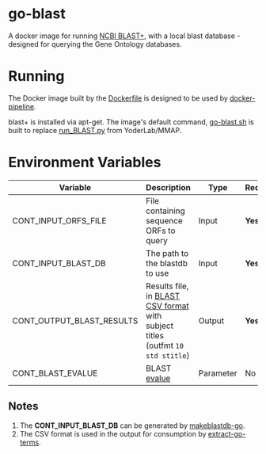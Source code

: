 # go-blast

A docker image for running [NCBI BLAST+](http://blast.ncbi.nlm.nih.gov/Blast.cgi?PAGE_TYPE=BlastDocs&DOC_TYPE=Download), with a local blast database - designed for querying the Gene Ontology databases.

# Running

The Docker image built by the [Dockerfile](Dockerfile) is designed to be used by [docker-pipeline](https://github.com/Duke-GCB/docker-pipeline).

blast+ is installed via apt-get. The image's default command, [go-blast.sh](go-blast.sh) is built to replace [run_BLAST.py](https://github.com/YoderLab/MMAP/blob/a33ce0eee281d4d4aaf42ef02693c4356b7bbce1/src/core/component/run_BLAST.py) from YoderLab/MMAP.

# Environment Variables

|         Variable        | Description                   |  Type  | Required? | Default |
|-------------------------|-------------------------------|--------|-----------|---------|
| CONT_INPUT_ORFS_FILE   | File containing sequence ORFs to query | Input  | **Yes**   | |
| CONT_INPUT_BLAST_DB | The path to the blastdb to use | Input | **Yes**   | |
| CONT_OUTPUT_BLAST_RESULTS | Results file, in [BLAST CSV format](http://www.ncbi.nlm.nih.gov/books/NBK279675/) with subject titles (outfmt `10 std stitle`) | Output | **Yes** | |
| CONT_BLAST_EVALUE | BLAST [evalue](http://blast.ncbi.nlm.nih.gov/Blast.cgi?CMD=Web&PAGE_TYPE=BlastDocs&DOC_TYPE=FAQ#expect) | Parameter | No   | 1e-15 |

## Notes

1. The __CONT_INPUT_BLAST_DB__ can be generated by [makeblastdb-go](../makeblastdb-go). 
2. The CSV format is used in the output for consumption by [extract-go-terms](../extract-go-terms).